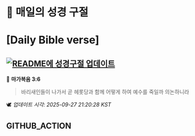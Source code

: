 # 🙏 매일의 성경 구절
# [Daily Bible verse]
## [![README에 성경구절 업데이트](https://github.com/DONGSUKA/first_test/actions/workflows/update-readme-bible.yml/badge.svg)](https://github.com/DONGSUKA/first_test/actions/workflows/update-readme-bible.yml)
<!-- START_BIBLE_VERSE -->
📖 **마가복음 3:6**
> 바리새인들이 나가서 곧 헤롯당과 함께 어떻게 하여 예수를 죽일까 의논하니라

🕊️ _업데이트 시각: 2025-09-27 21:20:28 KST_
  <!-- END_BIBLE_VERSE -->
## GITHUB_ACTION
